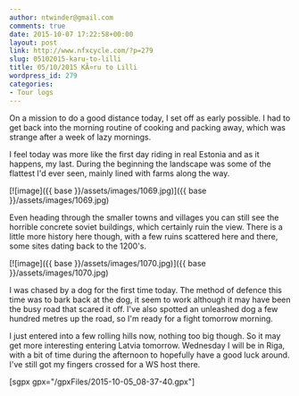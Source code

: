 ```yaml
---
author: ntwinder@gmail.com
comments: true
date: 2015-10-07 17:22:58+00:00
layout: post
link: http://www.nfxcycle.com/?p=279
slug: 05102015-karu-to-lilli
title: 05/10/2015 KÃ¤ru to Lilli
wordpress_id: 279
categories:
- Tour logs
---
```


On a mission to do a good distance today, I set off as early possible. I had to get back into the morning routine of cooking and packing away, which was strange after a week of lazy mornings. 

I feel today was more like the first day riding in real Estonia and as it happens, my last. During the beginning the landscape was some of the flattest I'd ever seen, mainly lined with farms along the way. 


[![image]({{ base }}/assets/images/1069.jpg)]({{ base }}/assets/images/1069.jpg)



Even heading through the smaller towns and villages you can still see the horrible concrete soviet buildings, which certainly ruin the view. There is a little more history here though, with a few ruins scattered here and there, some sites dating back to the 1200's. 


[![image]({{ base }}/assets/images/1070.jpg)]({{ base }}/assets/images/1070.jpg)



I was chased by a dog for the first time today. The method of defence this time was to bark back at the dog, it seem to work although it may have been the busy road that scared it off. I've also spotted an unleashed dog a few hundred metres up the road, so I'm ready for a fight tomorrow morning. 

I just entered into a few rolling hills now, nothing too big though. So it may get more interesting entering Latvia tomorrow. Wednesday I will be in Riga, with a bit of time during the afternoon to hopefully have a good luck around. I've still got my fingers crossed for a WS host there.

[sgpx gpx="/gpxFiles/2015-10-05_08-37-40.gpx"]
